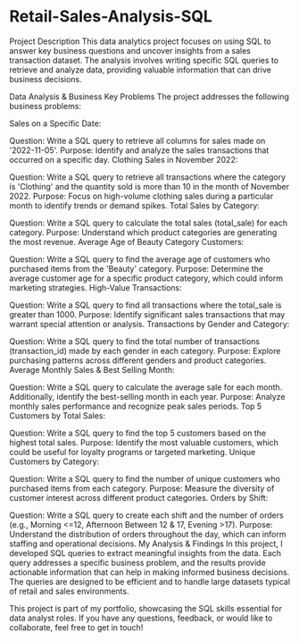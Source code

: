 # Retail-Sales-Analysis-SQL

Project Description
This data analytics project focuses on using SQL to answer key business questions and uncover insights from a sales transaction dataset. The analysis involves writing specific SQL queries to retrieve and analyze data, providing valuable information that can drive business decisions.

Data Analysis & Business Key Problems
The project addresses the following business problems:

Sales on a Specific Date:

Question: Write a SQL query to retrieve all columns for sales made on '2022-11-05'.
Purpose: Identify and analyze the sales transactions that occurred on a specific day.
Clothing Sales in November 2022:

Question: Write a SQL query to retrieve all transactions where the category is 'Clothing' and the quantity sold is more than 10 in the month of November 2022.
Purpose: Focus on high-volume clothing sales during a particular month to identify trends or demand spikes.
Total Sales by Category:

Question: Write a SQL query to calculate the total sales (total_sale) for each category.
Purpose: Understand which product categories are generating the most revenue.
Average Age of Beauty Category Customers:

Question: Write a SQL query to find the average age of customers who purchased items from the 'Beauty' category.
Purpose: Determine the average customer age for a specific product category, which could inform marketing strategies.
High-Value Transactions:

Question: Write a SQL query to find all transactions where the total_sale is greater than 1000.
Purpose: Identify significant sales transactions that may warrant special attention or analysis.
Transactions by Gender and Category:

Question: Write a SQL query to find the total number of transactions (transaction_id) made by each gender in each category.
Purpose: Explore purchasing patterns across different genders and product categories.
Average Monthly Sales & Best Selling Month:

Question: Write a SQL query to calculate the average sale for each month. Additionally, identify the best-selling month in each year.
Purpose: Analyze monthly sales performance and recognize peak sales periods.
Top 5 Customers by Total Sales:

Question: Write a SQL query to find the top 5 customers based on the highest total sales.
Purpose: Identify the most valuable customers, which could be useful for loyalty programs or targeted marketing.
Unique Customers by Category:

Question: Write a SQL query to find the number of unique customers who purchased items from each category.
Purpose: Measure the diversity of customer interest across different product categories.
Orders by Shift:

Question: Write a SQL query to create each shift and the number of orders (e.g., Morning <=12, Afternoon Between 12 & 17, Evening >17).
Purpose: Understand the distribution of orders throughout the day, which can inform staffing and operational decisions.
My Analysis & Findings
In this project, I developed SQL queries to extract meaningful insights from the data. Each query addresses a specific business problem, and the results provide actionable information that can help in making informed business decisions. The queries are designed to be efficient and to handle large datasets typical of retail and sales environments.

This project is part of my portfolio, showcasing the SQL skills essential for data analyst roles. If you have any questions, feedback, or would like to collaborate, feel free to get in touch!
